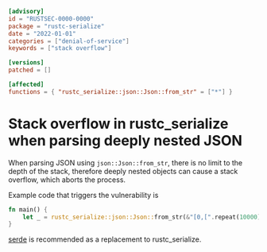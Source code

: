 ```toml
[advisory]
id = "RUSTSEC-0000-0000"
package = "rustc-serialize"
date = "2022-01-01"
categories = ["denial-of-service"]
keywords = ["stack overflow"]

[versions]
patched = []

[affected]
functions = { "rustc_serialize::json::Json::from_str" = ["*"] }
```

# Stack overflow in rustc_serialize when parsing deeply nested JSON

When parsing JSON using `json::Json::from_str`, there is no limit to the depth of the stack, therefore deeply nested objects can cause a stack overflow, which aborts the process.

Example code that triggers the vulnerability is

```rust
fn main() {
    let _ = rustc_serialize::json::Json::from_str(&"[0,[".repeat(10000));
}
```

[serde](https://crates.io/crates/serde) is recommended as a replacement to rustc_serialize.
